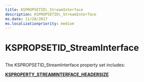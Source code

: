 ```yaml
---
title: KSPROPSETID\_StreamInterface
description: KSPROPSETID\_StreamInterface
ms.date: 11/28/2017
ms.localizationpriority: medium
---
```


# KSPROPSETID\_StreamInterface


## <span id="ddk_kspropsetid_streaminterface_ks"></span><span id="DDK_KSPROPSETID_STREAMINTERFACE_KS"></span>


The KSPROPSETID\_StreamInterface property set includes:

[**KSPROPERTY\_STREAMINTERFACE\_HEADERSIZE**](ksproperty-streaminterface-headersize.md)

 

 





